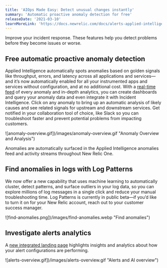```yaml
---
title: 'AIOps Made Easy: Detect unusual changes instantly'
summary: 'Automatic proactive anomaly detection for free'
releaseDate: '2021-03-10'
learnMoreLink: 'https://docs.newrelic.com/docs/alerts-applied-intelligence/applied-intelligence/proactive-detection/proactive-detection-applied-intelligence/'
---
```


Improve your incident response. These features help you detect problems before they become issues or worse.

## Free automatic proactive anomaly detection

Applied Intelligence automatically spots anomalies based on golden signals like throughput, errors, and latency across all applications and services—and it’s now automatically enabled for all your instrumented apps and services without configuration, and at no additional cost. With a [real-time feed](https://one.nr/01qwL999rR5) of every anomaly and in-depth analytics, you can create dashboards and query your anomaly data and even integrate it with Incident Intelligence. Click on any anomaly to bring up an automatic analysis of likely causes and see related signals for upstream and downstream services. Get notified in your collaboration tool of choice, like Slack so you can troubleshoot faster and prevent potential problems from impacting customers.

![anomaly-overview.gif])/images/anomaly-overview.gif "Anomaly Overview and Analysis")

Anomalies are automatically surfaced in the Applied Intelligence anomalies feed and activity streams throughout New Relic One.

## Find anomalies in logs with Log Patterns

We now offer a new capability that uses machine learning to automatically cluster, detect patterns, and surface outliers in your log data, so you can explore millions of log messages in a single click and reduce your manual troubleshooting time. Log Patterns is currently in public beta—if you’d like to turn it on for your New Relic account, reach out to your customer success manager.

![find-anomalies.png])/images/find-anomalies.webp "Find anomalies")

## Investigate alerts analytics

A [new integrated landing page](https://one.nr/0X8woKKdqwx) highlights insights and analytics about how your alert configurations are performing.

![alerts-overview.gif])/images/alerts-overview.gif "Alerts and AI overview")
